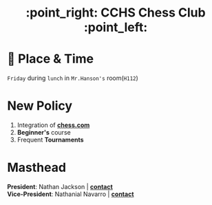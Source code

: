 
<h1 align="center">:point_right: CCHS Chess Club :point_left:</h1>

# :date: Place & Time
`Friday` during `lunch` in `Mr.Hanson's` room(`H112`)

# New Policy
1. Integration of [__chess.com__](www.chess.com)
2. __Beginner's__ course
3. Frequent __Tournaments__

# Masthead
__President__: Nathan Jackson | [__contact__](mailto:jacksonn18@avphs.net)<br>
__Vice-President__: Nathanial Navarro | [__contact__](mailto:nathanielnavarro99@gmail.com)
